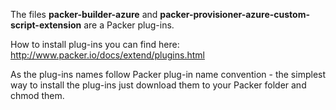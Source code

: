 
The files **packer-builder-azure** and **packer-provisioner-azure-custom-script-extension** are a Packer plug-ins. 

How to install plug-ins you can find here: http://www.packer.io/docs/extend/plugins.html

As the plug-ins names follow Packer plug-in name convention - the simplest way to install the plug-ins just download them to your Packer folder and chmod them.
